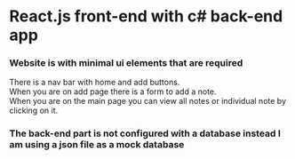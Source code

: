 # React.js front-end with c# back-end app

### Website is with minimal ui elements that are required
There is a nav bar with home and add buttons.  
When you are on add page there is a form to add a note.  
When you are on the main page you can view all notes or individual note by clicking on it.  
  
  
### The back-end part is not configured with a database instead I am using a json file as a mock database